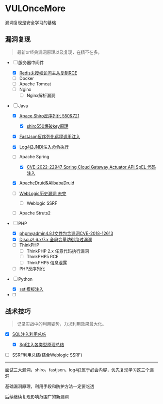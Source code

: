 # VULOnceMore
漏洞复现是安全学习的基础

## 漏洞复现

> 最新or经典漏洞原理以及复现，在精不在多。

- [ ] 服务器中间件

  - [x] [Redis未授权访问主从复制RCE](https://github.com/luckyfuture0177/VULOnceMore/blob/main/%E4%B8%AD%E9%97%B4%E4%BB%B6/Redis%E6%9C%AA%E6%8E%88%E6%9D%83%E4%B8%BB%E4%BB%8E%E5%A4%8D%E5%88%B6RCE.md)
  - [ ] Docker
  - [ ] Apache Tomcat
  - [ ] Nginx
    - [ ] Nginx解析漏洞
- [ ] Java
  - [x] [Apace Shiro反序列化 550&721](https://github.com/luckyfuture0177/VULOnceMore/blob/main/Java%E6%A1%86%E6%9E%B6/CVE-2016-4437shiro-550%E5%8F%8D%E5%BA%8F%E5%88%97%E5%8C%96%E5%91%BD%E4%BB%A4%E6%89%A7%E8%A1%8C.md)
    - [x] [shiro550爆破key原理](https://github.com/luckyfuture0177/VULOnceMore/blob/main/Java%E6%A1%86%E6%9E%B6/Shiro550%E7%88%86%E7%A0%B4key%E6%96%B9%E6%B3%95.md)
  
  - [x] [FastJson反序列化远程调用注入](https://github.com/luckyfuture0177/VULOnceMore/blob/main/Java%E6%A1%86%E6%9E%B6/CVE-2017-18349Fastjson%E5%8F%8D%E5%BA%8F%E5%88%97%E5%8C%96.md)
  
  - [x] [Log4j2JNDI注入命令执行](https://github.com/luckyfuture0177/VULOnceMore/blob/main/Java%E6%A1%86%E6%9E%B6/CVE-2021-44228-Log4jJNDI%E6%B3%A8%E5%85%A5%E5%91%BD%E4%BB%A4%E6%89%A7%E8%A1%8C.md)
  
  - [ ] Apache Spring
    - [x] [CVE-2022-22947 Spring Cloud Gateway Actuator API SpEL 代码注入](https://github.com/luckyfuture0177/VULOnceMore/blob/main/Java%E6%A1%86%E6%9E%B6/CVE-2022-22947SpringCloudGatewaySpEL%E4%BB%A3%E7%A0%81%E6%B3%A8%E5%85%A5.md)
  
  - [x] [ApacheDruid&AlibabaDruid](https://github.com/luckyfuture0177/VULOnceMore/blob/main/Java%E6%A1%86%E6%9E%B6/ApacheDruid%26AlibabaDruid.md)
  
  - [ ] [WebLogic历史漏洞 未完](https://github.com/luckyfuture0177/VULOnceMore/blob/main/Java%E6%A1%86%E6%9E%B6/Weblogic%E6%BC%8F%E6%B4%9E%E5%A4%8D%E7%8E%B0.md)
    - [ ] Weblogic SSRF
  
  - [ ] Apache Struts2
  
- [ ] PHP
  - [x] [phpmyadmin4.8.1文件包含漏洞CVE-2018-12613](https://github.com/luckyfuture0177/VULOnceMore/blob/main/PHP%E6%A1%86%E6%9E%B6/phpmyadmin4.8%E6%96%87%E4%BB%B6%E5%8C%85%E5%90%AB.md)
  - [x] [Discuz! 6.x/7.x 全局变量防御绕过漏洞](https://github.com/luckyfuture0177/VULOnceMore/blob/main/PHP%E6%A1%86%E6%9E%B6/Discuz!6.x7.x%E5%85%A8%E5%B1%80%E5%8F%98%E9%87%8F%E9%98%B2%E5%BE%A1%E7%BB%95%E8%BF%87%E6%BC%8F%E6%B4%9E.md)
  - [ ] ThinkPHP
    - [ ] ThinkPHP 2.x 任意代码执行漏洞
    - [ ] ThinkPHP5 RCE
    - [ ] ThinkPHP5 信息泄露
  - [ ] PHP反序列化
- [ ] Python
  - [x] [ssti模板注入](https://github.com/luckyfuture0177/VULOnceMore/blob/main/Python%E6%A1%86%E6%9E%B6/FlaskSSTI%E6%B3%A8%E5%85%A5.md)
- [ ] 

## 战术技巧

> 记录实战中的利用姿势，力求利用效果最大化。

- [x] [SQL注入利用总结](https://github.com/luckyfuture0177/VULOnceMore/blob/main/%E6%88%98%E6%9C%AF%E6%8A%80%E5%B7%A7/SQL%E6%B3%A8%E5%85%A5%E5%88%A9%E7%94%A8%E6%80%BB%E7%BB%93.md)
  - [x] [Sql注入各类型原理总结](https://luckyfuture.top/sqli-summary.html)
- [ ] SSRF利用总结(结合Weblogic SSRF)



---

面试三大漏洞，shiro，fastjson，log4j2属于必会内容，优先复现学习这三个漏洞

基础漏洞原理，利用手段和防护方法一定要吃透

后续继续复现影响范围广的新漏洞

